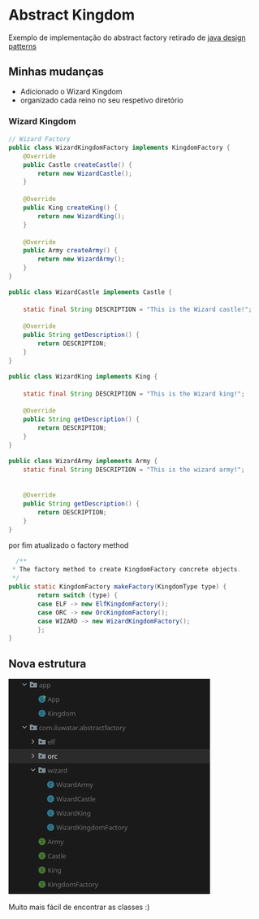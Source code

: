 # Abstract Kingdom

Exemplo de implementação do abstract factory retirado
de [java design patterns]( https://github.com/iluwatar/java-design-patterns/tree/master/abstract-factory)

## Minhas mudanças

- Adicionado o Wizard Kingdom
- organizado cada reino no seu respetivo diretório

### Wizard Kingdom

```java
// Wizard Factory
public class WizardKingdomFactory implements KingdomFactory {
    @Override
    public Castle createCastle() {
        return new WizardCastle();
    }

    @Override
    public King createKing() {
        return new WizardKing();
    }

    @Override
    public Army createArmy() {
        return new WizardArmy();
    }
}

```

```java
public class WizardCastle implements Castle {

    static final String DESCRIPTION = "This is the Wizard castle!";

    @Override
    public String getDescription() {
        return DESCRIPTION;
    }
}
```

```java
public class WizardKing implements King {

    static final String DESCRIPTION = "This is the Wizard king!";

    @Override
    public String getDescription() {
        return DESCRIPTION;
    }
}

```

```java
public class WizardArmy implements Army {
    static final String DESCRIPTION = "This is the wizard army!";


    @Override
    public String getDescription() {
        return DESCRIPTION;
    }
}
```

por fim atualizado o factory method

```java
  /**
 * The factory method to create KingdomFactory concrete objects.
 */
public static KingdomFactory makeFactory(KingdomType type) {
        return switch (type) {
        case ELF -> new ElfKingdomFactory();
        case ORC -> new OrcKingdomFactory();
        case WIZARD -> new WizardKingdomFactory();
        };
}
```

## Nova estrutura

![image](doc/nova_estrutura.png)

Muito mais fácil de encontrar as classes :)
